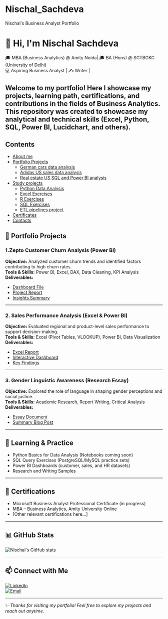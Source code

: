 # Nischal_Sachdeva
Nischal's Business Analyst Portfolio 
# 👋 Hi, I'm Nischal Sachdeva  

🎓 MBA (Business Analytics) @ Amity Noida| 🎓 BA (Hons) @ SGTBGKC (University of Delhi) <br>
💻 Aspiring Business Analyst | ✍️ Writer |  

Welcome to my portfolio! Here I showcase my projects, learning path, certifications, and contributions in the fields of **Business Analytics**. 
This repository was created to showcase my analytical and technical skills (Excel, Python, SQL, Power BI, Lucidchart, and others).
---
## Contents
* [About me](#about-me)
* [Portfolio Projects](#portfolio-projects)
  - [German cars data analysis](#german-cars-data-analysis) 
  - [Adidas US sales data analysis](#adidas-us-sales-data-analysis)
  - [Real estate US SQL and Power BI analysis](#real-estate-us-sql-and-power-bi-analysis)
* [Study projects](#study-projects)
  - [Python Data Analysis](#python-data-analysis)
  - [Excel Exercises](#excel-exercises)
  - [R Exercises](#r-exercises)
  - [SQL Exercises](#sql-exercises)
  - [ETL pipelines project](#etl-pipelines-project)
* [Certificates](#certificates)
* [Contacts](#contacts)
## 📂 Portfolio Projects  

### 1.Zepto Customer Churn Analysis (Power BI)  
**Objective:** Analyzed customer churn trends and identified factors contributing to high churn rates.  
**Tools & Skills:** Power BI, Excel, DAX, Data Cleaning, KPI Analysis  
**Deliverables:**  
- [Dashboard File](#)  
- [Project Report](#)
- [Insights Summary](#)  

---

### 2. Sales Performance Analysis (Excel & Power BI)  
**Objective:** Evaluated regional and product-level sales performance to support decision-making.  
**Tools & Skills:** Excel (Pivot Tables, VLOOKUP), Power BI, Data Visualization  
**Deliverables:**  
- [Excel Report](#)  
- [Interactive Dashboard](#)  
- [Key Findings](#)  

---

### 3. Gender Linguistic Awareness (Research Essay)  
**Objective:** Explored the role of language in shaping gender perceptions and social justice.  
**Tools & Skills:** Academic Research, Report Writing, Critical Analysis  
**Deliverables:**  
- [Essay Document](#)  
- [Summary Blog Post](#)  

---

## 📘 Learning & Practice  

- Python Basics for Data Analysis (Notebooks coming soon)  
- SQL Query Exercises (PostgreSQL/MySQL practice sets)  
- Power BI Dashboards (customer, sales, and HR datasets)  
- Research and Writing Samples  

---

## 📜 Certifications  

- Microsoft Business Analyst Professional Certificate (in progress)  
- MBA – Business Analytics, Amity University Online  
- [Other relevant certifications here…]  

---

## 📊 GitHub Stats  

![Nischal's GitHub stats](https://github-readme-stats.vercel.app/api?username=nischalsachdeva&show_icons=true&theme=radical)  

---

## 📫 Connect with Me  

[![LinkedIn](https://img.shields.io/badge/LinkedIn-blue?style=for-the-badge&logo=linkedin)](your-linkedin-link)  
[![Email](https://img.shields.io/badge/Email-red?style=for-the-badge&logo=gmail&logoColor=white)](mailto:your-email@example.com)  

---

✨ *Thanks for visiting my portfolio! Feel free to explore my projects and reach out anytime.*  
